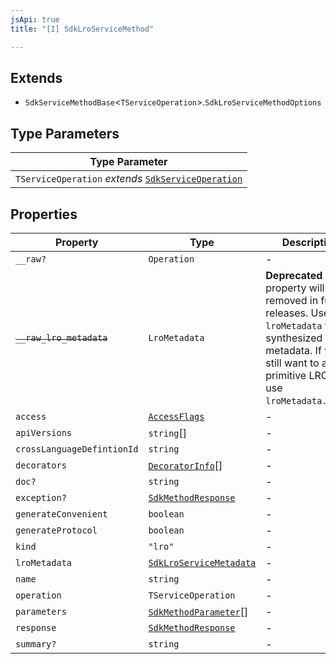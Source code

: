 ```yaml
---
jsApi: true
title: "[I] SdkLroServiceMethod"

---
```

## Extends

- `SdkServiceMethodBase`<`TServiceOperation`\>.`SdkLroServiceMethodOptions`

## Type Parameters

| Type Parameter |
| ------ |
| `TServiceOperation` *extends* [`SdkServiceOperation`](../type-aliases/SdkServiceOperation.md) |

## Properties

| Property | Type | Description | Inherited from |
| ------ | ------ | ------ | ------ |
| `__raw?` | `Operation` | - | `SdkServiceMethodBase.__raw` |
| ~~`__raw_lro_metadata`~~ | `LroMetadata` | **Deprecated** This property will be removed in future releases. Use `lroMetadata` for synthesized LRO metadata. If you still want to access primitive LRO info, use `lroMetadata.__raw`. | `SdkLroServiceMethodOptions.__raw_lro_metadata` |
| `access` | [`AccessFlags`](../type-aliases/AccessFlags.md) | - | `SdkServiceMethodBase.access` |
| `apiVersions` | `string`[] | - | `SdkServiceMethodBase.apiVersions` |
| `crossLanguageDefintionId` | `string` | - | `SdkServiceMethodBase.crossLanguageDefintionId` |
| `decorators` | [`DecoratorInfo`](DecoratorInfo.md)[] | - | `SdkServiceMethodBase.decorators` |
| `doc?` | `string` | - | `SdkServiceMethodBase.doc` |
| `exception?` | [`SdkMethodResponse`](SdkMethodResponse.md) | - | `SdkServiceMethodBase.exception` |
| `generateConvenient` | `boolean` | - | `SdkServiceMethodBase.generateConvenient` |
| `generateProtocol` | `boolean` | - | `SdkServiceMethodBase.generateProtocol` |
| `kind` | `"lro"` | - | - |
| `lroMetadata` | [`SdkLroServiceMetadata`](SdkLroServiceMetadata.md) | - | `SdkLroServiceMethodOptions.lroMetadata` |
| `name` | `string` | - | `SdkServiceMethodBase.name` |
| `operation` | `TServiceOperation` | - | `SdkServiceMethodBase.operation` |
| `parameters` | [`SdkMethodParameter`](SdkMethodParameter.md)[] | - | `SdkServiceMethodBase.parameters` |
| `response` | [`SdkMethodResponse`](SdkMethodResponse.md) | - | `SdkServiceMethodBase.response` |
| `summary?` | `string` | - | `SdkServiceMethodBase.summary` |

